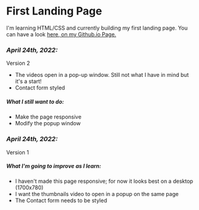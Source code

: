 # First Landing Page
I'm learning HTML/CSS and currently building my first landing page.
You can have a look [here, on my Github.io Page.](https://hlmhc79.github.io/01-First-Landing-Page/)

### **_April 24th, 2022:_**
Version 2
- The videos open in a pop-up window. Still not what I have in mind but it's a start!
- Contact form styled

##### What I still want to do:
- Make the page responsive
- Modify the popup window


### **_April 24th, 2022:_**
Version 1

##### What I'm going to improve as I learn:
  - I haven't made this page responsive; for now it looks best on a desktop (1700x780)
  - I want the thumbnails video to open in a popup on the same page
  - The Contact form needs to be styled

